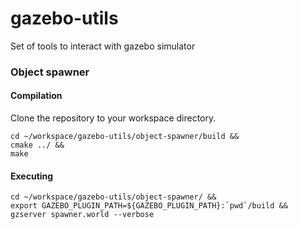 # gazebo-utils
Set of tools to interact with gazebo simulator

### Object spawner

#### Compilation

Clone the repository to your workspace directory.

```
cd ~/workspace/gazebo-utils/object-spawner/build &&
cmake ../ &&
make
```

#### Executing

```
cd ~/workspace/gazebo-utils/object-spawner/ &&
export GAZEBO_PLUGIN_PATH=${GAZEBO_PLUGIN_PATH}:`pwd`/build &&
gzserver spawner.world --verbose
```
